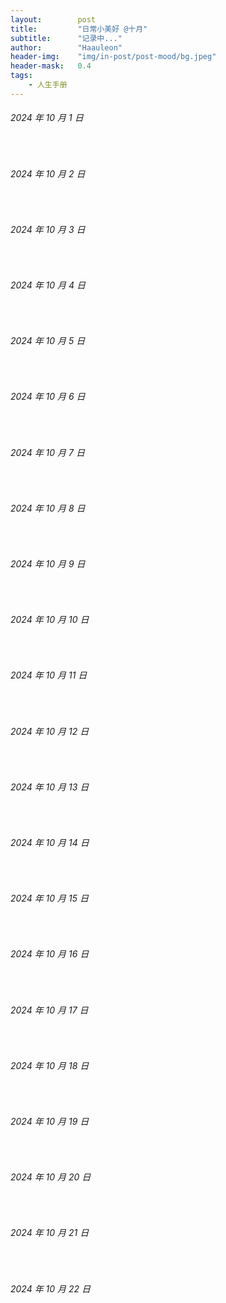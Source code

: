 ```yaml
---
layout:        post
title:         "日常小美好 @十月"
subtitle:      "记录中..."
author:        "Haauleon"
header-img:    "img/in-post/post-mood/bg.jpeg"
header-mask:   0.4
tags:
    - 人生手册
---
```


###### 2024 年 10 月 1 日
&emsp;&emsp;

###### 2024 年 10 月 2 日
&emsp;&emsp;

###### 2024 年 10 月 3 日
&emsp;&emsp;

###### 2024 年 10 月 4 日
&emsp;&emsp;

###### 2024 年 10 月 5 日
&emsp;&emsp;

###### 2024 年 10 月 6 日
&emsp;&emsp;

###### 2024 年 10 月 7 日
&emsp;&emsp;

###### 2024 年 10 月 8 日
&emsp;&emsp;

###### 2024 年 10 月 9 日
&emsp;&emsp;

###### 2024 年 10 月 10 日
&emsp;&emsp;

###### 2024 年 10 月 11 日
&emsp;&emsp;

###### 2024 年 10 月 12 日
&emsp;&emsp;

###### 2024 年 10 月 13 日
&emsp;&emsp;

###### 2024 年 10 月 14 日
&emsp;&emsp;

###### 2024 年 10 月 15 日
&emsp;&emsp;

###### 2024 年 10 月 16 日
&emsp;&emsp;

###### 2024 年 10 月 17 日
&emsp;&emsp;

###### 2024 年 10 月 18 日
&emsp;&emsp;

###### 2024 年 10 月 19 日
&emsp;&emsp;

###### 2024 年 10 月 20 日
&emsp;&emsp;

###### 2024 年 10 月 21 日
&emsp;&emsp;

###### 2024 年 10 月 22 日
&emsp;&emsp;
